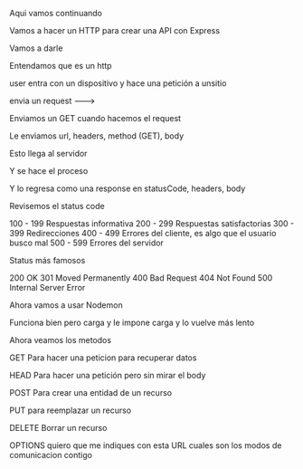 Aqui vamos continuando

Vamos a hacer un HTTP para crear una API con Express

Vamos a darle


Entendamos que es un http

user entra con un dispositivo y hace una petición a unsitio

envia un request --->

Enviamos un GET cuando hacemos el request

Le enviamos url, headers, method (GET), body

Esto llega al servidor

Y se hace el proceso

Y lo regresa como una response en statusCode, headers, body

Revisemos el status code

100 - 199 Respuestas informativa
200 - 299 Respuestas satisfactorias
300 - 399 Redirecciones
400 - 499 Errores del cliente, es algo que el usuario busco mal
500 - 599 Errores del servidor

Status más famosos

200 OK
301 Moved Permanently
400 Bad Request
404 Not Found
500 Internal Server Error

Ahora vamos a usar Nodemon

Funciona bien pero carga y le impone carga y lo vuelve más lento

Ahora veamos los metodos

GET Para hacer una peticion para recuperar datos

HEAD Para hacer una petición pero sin mirar el body

POST Para crear una entidad de un  recurso

PUT para reemplazar un recurso

DELETE Borrar un recurso

OPTIONS quiero que me indiques con esta URL cuales son los modos de comunicacion contigo










